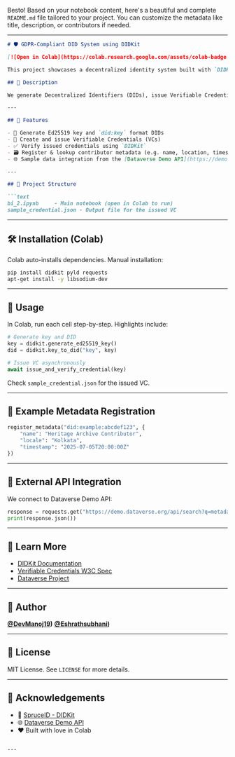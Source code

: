 Besto! Based on your notebook content, here's a beautiful and complete `README.md` file tailored to your project. You can customize the metadata like title, description, or contributors if needed.

---

````markdown
# 🛡️ GDPR-Compliant DID System using DIDKit

[![Open in Colab](https://colab.research.google.com/assets/colab-badge.svg)](https://colab.research.google.com/github/DevManoj19/mwh_bi2/blob/main/bi_2.ipynb)

This project showcases a decentralized identity system built with `DIDKit`, focusing on **GDPR compliance**, **verifiable credentials**, and **metadata registration** for contributors.

## 📜 Description

We generate Decentralized Identifiers (DIDs), issue Verifiable Credentials (VCs), and associate them with rich metadata. This Python-based system runs in Google Colab and demonstrates secure identity issuance and verification for decentralized apps and digital heritage use cases.

---

## 🚀 Features

- 🔑 Generate Ed25519 key and `did:key` format DIDs
- 🧾 Create and issue Verifiable Credentials (VCs)
- ✅ Verify issued credentials using `DIDKit`
- 🗃️ Register & lookup contributor metadata (e.g. name, location, timestamp)
- 🌐 Sample data integration from the [Dataverse Demo API](https://demo.dataverse.org)

---

## 📂 Project Structure

```text
bi_2.ipynb     - Main notebook (open in Colab to run)
sample_credential.json - Output file for the issued VC
````

---

## 🛠️ Installation (Colab)

Colab auto-installs dependencies. Manual installation:

```bash
pip install didkit pyld requests
apt-get install -y libsodium-dev
```

---

## 🧪 Usage

In Colab, run each cell step-by-step. Highlights include:

```python
# Generate key and DID
key = didkit.generate_ed25519_key()
did = didkit.key_to_did("key", key)

# Issue VC asynchronously
await issue_and_verify_credential(key)
```

Check `sample_credential.json` for the issued VC.

---

## 🔁 Example Metadata Registration

```python
register_metadata("did:example:abcdef123", {
    "name": "Heritage Archive Contributor",
    "locale": "Kolkata",
    "timestamp": "2025-07-05T20:00:00Z"
})
```

---

## 📡 External API Integration

We connect to Dataverse Demo API:

```python
response = requests.get("https://demo.dataverse.org/api/search?q=metadata")
print(response.json())
```

---

## 🧠 Learn More

* [DIDKit Documentation](https://docs.spruceid.com/didkit/)
* [Verifiable Credentials W3C Spec](https://www.w3.org/TR/vc-data-model/)
* [Dataverse Project](https://dataverse.org/)

---

## 👤 Author

**[@DevManoj19](https://github.com/DevManoj19))**
**[@Eshrathsubhani](https://github.com/Eshrathsubhani))**


---

## 📄 License

MIT License. See `LICENSE` for more details.

---

## 🙏 Acknowledgements

* 🧪 [SpruceID - DIDKit](https://github.com/spruceid/didkit)
* 🌐 [Dataverse Demo API](https://demo.dataverse.org)
* ❤️ Built with love in Colab

```

---
